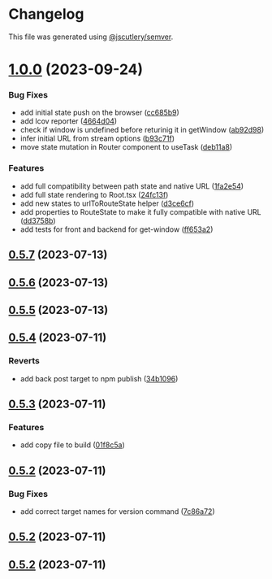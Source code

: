 # Changelog

This file was generated using [@jscutlery/semver](https://github.com/jscutlery/semver).

# [1.0.0](https://github.com/dannyfranca/qwik-router/compare/qwik-router-0.5.7...qwik-router-1.0.0) (2023-09-24)


### Bug Fixes

* add initial state push on the browser ([cc685b9](https://github.com/dannyfranca/qwik-router/commit/cc685b9d8532ba1a2c24ec0167231931c90787f8))
* add lcov reporter ([4664d04](https://github.com/dannyfranca/qwik-router/commit/4664d04d892b6300ae2686a42ac17e9d9a50f39f))
* check if window is undefined before returinig it in getWindow ([ab92d98](https://github.com/dannyfranca/qwik-router/commit/ab92d98cdd803797f4a3d356c54311a4605a09b9))
* infer initial URL from stream options ([b93c71f](https://github.com/dannyfranca/qwik-router/commit/b93c71f9b7e0fed4f18d5a4b1b33aec9a71f576d))
* move state mutation in Router component to useTask ([deb11a8](https://github.com/dannyfranca/qwik-router/commit/deb11a813fb8c5258e393dce1717d393b0887b97))


### Features

* add full compatibility between path state and native URL ([1fa2e54](https://github.com/dannyfranca/qwik-router/commit/1fa2e544d50b9387f126287447826edb4182d522))
* add full state rendering to Root.tsx ([24fc13f](https://github.com/dannyfranca/qwik-router/commit/24fc13fa295b3a4cb6c5da5a2e7edeb12a2789aa))
* add new states to urlToRouteState helper ([d3ce6cf](https://github.com/dannyfranca/qwik-router/commit/d3ce6cf47110d3e6383c2367f2cf536da5b69210))
* add properties to RouteState to make it fully compatible with native URL ([dd3758b](https://github.com/dannyfranca/qwik-router/commit/dd3758b004fec78833cb8cec34da3d1baabc603c))
* add tests for front and backend for get-window ([ff653a2](https://github.com/dannyfranca/qwik-router/commit/ff653a25d5899ff9e0294c1391b0d277aaa2bd4a))



## [0.5.7](https://github.com/dannyfranca/qwik-router/compare/qwik-router-0.5.6...qwik-router-0.5.7) (2023-07-13)



## [0.5.6](https://github.com/dannyfranca/qwik-router/compare/qwik-router-0.5.5...qwik-router-0.5.6) (2023-07-13)



## [0.5.5](https://github.com/dannyfranca/qwik-router/compare/qwik-router-0.5.4...qwik-router-0.5.5) (2023-07-13)



## [0.5.4](https://github.com/dannyfranca/qwik-router/compare/qwik-router-0.5.3...qwik-router-0.5.4) (2023-07-11)


### Reverts

* add back post target to npm publish ([34b1096](https://github.com/dannyfranca/qwik-router/commit/34b1096eded9d3c5b267e119be796ec9b51640f6))



## [0.5.3](https://github.com/dannyfranca/qwik-router/compare/qwik-router-0.5.2...qwik-router-0.5.3) (2023-07-11)


### Features

* add copy file to build ([01f8c5a](https://github.com/dannyfranca/qwik-router/commit/01f8c5a5250bb3ba1ea14cd25cb69d5a31570c00))



## [0.5.2](https://github.com/dannyfranca/qwik-router/compare/qwik-router-0.5.1...qwik-router-0.5.2) (2023-07-11)


### Bug Fixes

* add correct target names for version command ([7c86a72](https://github.com/dannyfranca/qwik-router/commit/7c86a724fe17432a8ae4e92e4e22148463499c1d))



## [0.5.2](https://github.com/dannyfranca/qwik-router/compare/qwik-router-0.5.1...qwik-router-0.5.2) (2023-07-11)



## [0.5.2](https://github.com/dannyfranca/qwik-router/compare/qwik-router-0.5.1...qwik-router-0.5.2) (2023-07-11)
